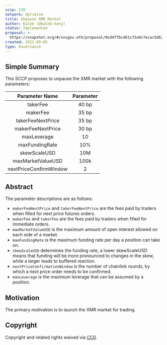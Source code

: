 ```yaml
---
sccp: 228
network: Optimism
title: Unpause XMR Market
author: Kaleb (@kaleb-keny)
status: Implemented
proposal: >-
  https://snapshot.org/#/snxgov.eth/proposal/0xd4ffbcd61c75a9c7ecac5d621c59d8d3738cd34ea3cd6f44a9fe5fadad41d02c
created: 2022-09-05
type: Governance
---
```


## Simple Summary

<!--"If you can't explain it simply, you don't understand it well enough." Provide a simplified and layman-accessible explanation of the SCCP.-->

This SCCP proposes to unpause the XMR market with the following parameters:

|   **Parameter Name**   	| **Parameter** 	|
|:----------------------:	|:-------------:	|
|        takerFee        	|     40 bp     	|
|        makerFee        	|     35 bp     	|
|    takerFeeNextPrice   	|     35 bp     	|
|    makerFeeNextPrice   	|     30 bp     	|
|       maxLeverage      	|       10      	|
|     maxFundingRate     	|      10%      	|
|      skewScaleUSD      	|      10M      	|
|    maxMarketValueUSD   	|      100k     	|
| nextPriceConfirmWindow 	|       2       	|


## Abstract

<!--A short (~200 word) description of the variable change proposed.-->
The parameter descriptions are as follows:
- `makerFeeNextPrice` and `takerFeeNextPrice` are the fees paid by traders when filled for next price futures orders.
- `makerFee` and `takerFee` are the fees paid by traders when filled for immediate orders.
- `maxMarketValueUSD` is the maximum amount of open interest allowed on each side of a market.
- `maxFundingRate` is the maximum funding rate per day a position can take on.
- `skewScaleUSD` determines the funding rate, a lower skewScaleUSD means that funding will be more pronounced to changes in the skew, while a larger leads to buffered reaction.
- `nextPriceConfirmationWindow` is the number of chainlink rounds, by which a next price order needs to be confirmed.
- `maxLeverage` is the maximum leverage that can be assumed by a position.

## Motivation

<!--The motivation is critical for SCCPs that want to update variables within Synthetix. It should clearly explain why the existing variable is not incentive aligned. SCCP submissions without sufficient motivation may be rejected outright.-->

The primary motivation is to launch the XMR market for trading.

## Copyright

Copyright and related rights waived via [CC0](https://creativecommons.org/publicdomain/zero/1.0/).
